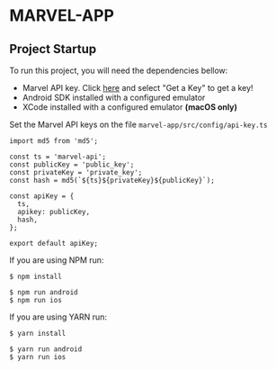 # MARVEL-APP
## Project Startup

To run this project, you will need the dependencies bellow:

- Marvel API key. Click [here](https://developer.marvel.com/) and select "Get a Key" to get a key!
- Android SDK installed with a configured emulator
- XCode installed with a configured emulator **(macOS only)**

Set the Marvel API keys on the file `marvel-app/src/config/api-key.ts`

```
import md5 from 'md5';

const ts = 'marvel-api';
const publicKey = 'public_key';
const privateKey = 'private_key';
const hash = md5(`${ts}${privateKey}${publicKey}`);

const apiKey = {
  ts,
  apikey: publicKey,
  hash,
};

export default apiKey;
```

If you are using NPM run:

```
$ npm install

$ npm run android
$ npm run ios
```

If you are using YARN run:

```
$ yarn install

$ yarn run android
$ yarn run ios
```
